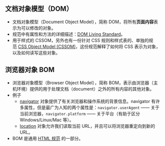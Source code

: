 ## 文档对象模型（DOM）
- 文档对象模型（Document Object Model），简称 DOM，将所有**页面内容**表示为可以修改的对象。
- 规范中有属性和方法的详细描述：[DOM Living Standard](https://dom.spec.whatwg.org/)。
- 用于样式的 CSSOM，另外也有一份针对 CSS 规则和样式表的、单独的规范 [CSS Object Model (CSSOM)](https://www.w3.org/TR/cssom-1/)，这份规范解释了如何将 CSS 表示为对象，以及如何读写这些对象。

## 浏览器对象 BOM
- 浏览器对象模型（Browser Object Model），简称 BOM，表示由浏览器（主机环境）提供的用于处理文档（document）之外的所有内容的其他对象。
- 例子
	-  [navigator](https://developer.mozilla.org/zh/docs/Web/API/Window/navigator) 对象提供了有关浏览器和操作系统的背景信息。navigator 有许多属性，但是最广为人知的两个属性是：`navigator.userAgent` —— 关于当前浏览器，`navigator.platform` —— 关于平台（有助于区分 Windows/Linux/Mac 等）。
	- [location](https://developer.mozilla.org/zh/docs/Web/API/Window/location) 对象允许我们读取当前 URL，并且可以将浏览器重定向到新的 URL。
- BOM 是通用 [HTML 规范](https://html.spec.whatwg.org/) 的一部分。


